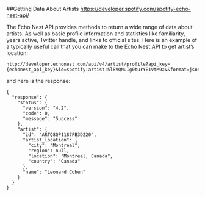 ##Getting Data About Artists https://developer.spotify.com/spotify-echo-nest-api/

The Echo Nest API provides methods to return a wide range of data about artists. As well as basic profile information and statistics like familiarity, years active, Twitter handle, and links to official sites. Here is an example of a typically useful call that you can make to the Echo Nest API to get artist’s location:

	http://developer.echonest.com/api/v4/artist/profile?api_key={echonest_api_key}&id=spotify:artist:5l8VQNuIg0turYE1VtM9zV&format=json&bucket=artist_location
and here is the response:

	{
	  "response": {
	    "status": {
	      "version": "4.2",
	      "code": 0,
	      "message": "Success"
	    },
	    "artist": {
	      "id": "ARTQ8QP1187FB3D220",
	      "artist_location": {
	        "city": "Montreal",
	        "region": null,
	        "location": "Montreal, Canada",
	        "country": "Canada"
	      },
	      "name": "Leonard Cohen"
	    }
	  }
	}
